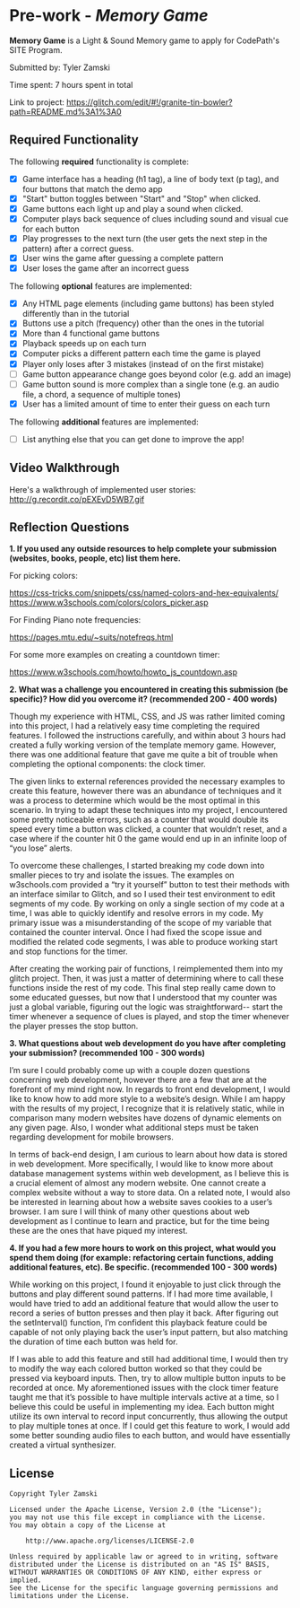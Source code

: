 # Pre-work - *Memory Game*

**Memory Game** is a Light & Sound Memory game to apply for CodePath's SITE Program. 

Submitted by: Tyler Zamski

Time spent: 7 hours spent in total

Link to project: https://glitch.com/edit/#!/granite-tin-bowler?path=README.md%3A1%3A0

## Required Functionality

The following **required** functionality is complete:

* [x] Game interface has a heading (h1 tag), a line of body text (p tag), and four buttons that match the demo app
* [x] "Start" button toggles between "Start" and "Stop" when clicked. 
* [x] Game buttons each light up and play a sound when clicked. 
* [x] Computer plays back sequence of clues including sound and visual cue for each button
* [x] Play progresses to the next turn (the user gets the next step in the pattern) after a correct guess. 
* [x] User wins the game after guessing a complete pattern
* [x] User loses the game after an incorrect guess

The following **optional** features are implemented:

* [x] Any HTML page elements (including game buttons) has been styled differently than in the tutorial
* [x] Buttons use a pitch (frequency) other than the ones in the tutorial
* [x] More than 4 functional game buttons
* [x] Playback speeds up on each turn
* [x] Computer picks a different pattern each time the game is played
* [x] Player only loses after 3 mistakes (instead of on the first mistake)
* [ ] Game button appearance change goes beyond color (e.g. add an image)
* [ ] Game button sound is more complex than a single tone (e.g. an audio file, a chord, a sequence of multiple tones)
* [x] User has a limited amount of time to enter their guess on each turn

The following **additional** features are implemented:

- [ ] List anything else that you can get done to improve the app!

## Video Walkthrough

Here's a walkthrough of implemented user stories:
http://g.recordit.co/pEXEvD5WB7.gif


## Reflection Questions
**1. If you used any outside resources to help complete your submission (websites, books, people, etc) list them here.**

  For picking colors:

  https://css-tricks.com/snippets/css/named-colors-and-hex-equivalents/ 
  https://www.w3schools.com/colors/colors_picker.asp

  For Finding Piano note frequencies:
  
  https://pages.mtu.edu/~suits/notefreqs.html
  
  For some more examples on creating a countdown timer:
  
  https://www.w3schools.com/howto/howto_js_countdown.asp

**2. What was a challenge you encountered in creating this submission (be specific)? How did you overcome it? (recommended 200 - 400 words)** 

Though my experience with HTML, CSS, and JS was rather limited coming into this project, I had a relatively easy time completing the required features. I followed the instructions carefully, and within about 3 hours had created a fully working version of the template memory game. However, there was one additional feature that gave me quite a bit of trouble when completing the optional components: the clock timer. 

The given links to external references provided the necessary examples to create this feature, however there was an abundance of techniques and it was a process to determine which would be the most optimal in this scenario. In trying to adapt these techniques into my project, I encountered some pretty noticeable errors, such as a counter that would double its speed every time a button was clicked, a counter that wouldn’t reset, and a case where if the counter hit 0 the game would end up in an infinite loop of “you lose” alerts. 

To overcome these challenges, I started breaking my code down into smaller pieces to try and isolate the issues. The examples on w3schools.com provided a “try it yourself” button to test their methods with an interface similar to Glitch, and so I used their test environment to edit segments of my code. By working on only a single section of my code at a time, I was able to quickly identify and resolve errors in my code. My primary issue was a misunderstanding of the scope of my variable that contained the counter interval. Once I had fixed the scope issue and modified the related code segments, I was able to produce working start and stop functions for the timer. 

After creating the working pair of functions, I reimplemented them into my glitch project. Then, it was just a matter of determining where to call these functions inside the rest of my code. This final step really came down to some educated guesses, but now that I understood that my counter was just a global variable, figuring out the logic was straightforward-- start the timer whenever a sequence of clues is played, and stop the timer whenever the player presses the stop button. 


**3. What questions about web development do you have after completing your submission? (recommended 100 - 300 words)** 

I’m sure I could probably come up with a couple dozen questions concerning web development, however there are a few that are at the forefront of my mind right now. In regards to front end development, I would like to know how to add more style to a website’s design. While I am happy with the results of my project, I recognize that it is relatively static, while in comparison many modern websites have dozens of dynamic elements on any given page. Also, I wonder what additional steps must be taken regarding development for mobile browsers. 

In terms of back-end design, I am curious to learn about how data is stored in web development. More specifically, I would like to know more about database management systems within web development, as I believe this is a crucial element of almost any modern website. One cannot create a complex website without a way to store data. On a related note, I would also be interested in learning about how a website saves cookies to a user’s browser. I am sure I will think of many other questions about web development as I continue to learn and practice, but for the time being these are the ones that have piqued my interest.


**4. If you had a few more hours to work on this project, what would you spend them doing (for example: refactoring certain functions, adding additional features, etc). Be specific. (recommended 100 - 300 words)** 

While working on this project, I found it enjoyable to just click through the buttons and play different sound patterns. If I had more time available, I would have tried to add an additional feature that would allow the user to record a series of button presses and then play it back. After figuring out the setInterval() function, I’m confident this playback feature could be capable of not only playing back the user’s input pattern, but also matching the duration of time each button was held for. 

If I was able to add this feature and still had additional time, I would then try to modify the way each colored button worked so that they could be pressed via keyboard inputs. Then, try to allow multiple button inputs to be recorded at once. My aforementioned issues with the clock timer feature taught me that it’s possible to have multiple intervals active at a time, so I believe this could be useful in implementing my idea. Each button might utilize its own interval to record input concurrently, thus allowing the output to play multiple tones at once. If I could get this feature to work, I would add some better sounding audio files to each button, and would have essentially created a virtual synthesizer.




## License

    Copyright Tyler Zamski

    Licensed under the Apache License, Version 2.0 (the "License");
    you may not use this file except in compliance with the License.
    You may obtain a copy of the License at

        http://www.apache.org/licenses/LICENSE-2.0

    Unless required by applicable law or agreed to in writing, software
    distributed under the License is distributed on an "AS IS" BASIS,
    WITHOUT WARRANTIES OR CONDITIONS OF ANY KIND, either express or implied.
    See the License for the specific language governing permissions and
    limitations under the License.
